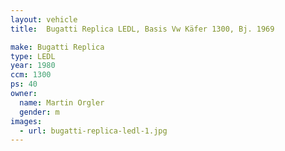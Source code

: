 ```yaml
---
layout: vehicle
title:  Bugatti Replica LEDL, Basis Vw Käfer 1300, Bj. 1969

make: Bugatti Replica
type: LEDL
year: 1980
ccm: 1300
ps: 40
owner:
  name: Martin Orgler
  gender: m
images:
  - url: bugatti-replica-ledl-1.jpg
---
```

